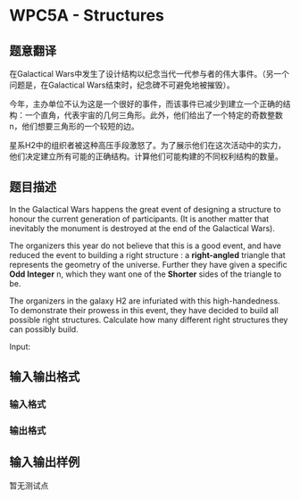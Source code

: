 # WPC5A - Structures

## 题意翻译

在Galactical Wars中发生了设计结构以纪念当代一代参与者的伟大事件。（另一个问题是，在Galactical Wars结束时，纪念碑不可避免地被摧毁）。

今年，主办单位不认为这是一个很好的事件，而该事件已减少到建立一个正确的结构：一个直角，代表宇宙的几何三角形。此外，他们给出了一个特定的奇数整数 n，他们想要三角形的一个较短的边。

星系H2中的组织者被这种高压手段激怒了。为了展示他们在这次活动中的实力，他们决定建立所有可能的正确结构。计算他们可能构建的不同权利结构的数量。

## 题目描述

In the Galactical Wars happens the great event of designing a structure to honour the current generation of participants. (It is another matter that inevitably the monument is destroyed at the end of the Galactical Wars).

The organizers this year do not believe that this is a good event, and have reduced the event to building a right structure : a **right-angled** triangle that represents the geometry of the universe. Further they have given a specific **Odd Integer** n, which they want one of the **Shorter** sides of the triangle to be.

The organizers in the galaxy H2 are infuriated with this high-handedness. To demonstrate their prowess in this event, they have decided to build all possible right structures. Calculate how many different right structures they can possibly build.

Input:

## 输入输出格式

### 输入格式

### 输出格式

## 输入输出样例

暂无测试点

